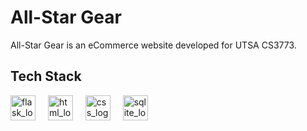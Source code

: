 # All-Star Gear

All-Star Gear is an eCommerce website developed for UTSA CS3773.

## Tech Stack

<div align="left">
  <img src="https://cdn.worldvectorlogo.com/logos/flask.svg" height="40" alt="flask_logo"/>
  <img width="12" />
  <img src="https://upload.wikimedia.org/wikipedia/commons/thumb/6/61/HTML5_logo_and_wordmark.svg/1024px-HTML5_logo_and_wordmark.svg.png" height="40" alt="html_logo"/>
  <img width="12" />
  <img src="https://upload.wikimedia.org/wikipedia/commons/d/d5/CSS3_logo_and_wordmark.svg" height="40" alt="css_logo"/>
  <img width="12" />
  <img src="https://upload.wikimedia.org/wikipedia/commons/thumb/9/97/Sqlite-square-icon.svg/1200px-Sqlite-square-icon.svg.png" height="40" alt="sqlite_logo"/>
  <img width="12" />
 
</div>